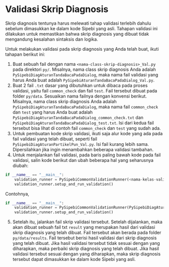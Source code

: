 # Validasi Skrip Diagnosis

Skrip diagnosis tentunya harus melewati tahap validasi terlebih dahulu sebelum dimasukkan ke dalam kode Sipebi yang asli. Tahapan validasi ini dilakukan untuk memastikan bahwa skrip diagnosis yang dibuat tidak mengandung kesalahan sintaksis dan logika. 

Untuk melakukan validasi pada skrip diagnosis yang Anda telah buat, ikuti tahapan berikut ini:
1. Buat sebuah fail dengan nama `<nama-class-skrip-diagnosis>_Val.py` pada direktori `py/`. Misalnya, nama class skrip diagnosis Anda adalah `PySipebiDiagAturanTandaBacaPadaDialog`, maka nama fail validasi yang harus Anda buat adalah `PySipebiAturanTandaBacaPadaDialog_Val.py`.
2. Buat 2 fail `.txt` dasar yang dibutuhkan untuk dibaca pada proses validasi, yaitu fail `common_check` dan fail `test`. Fail tersebut dibuat pada folder `py/data`. Sesuaikan nama failnya dengan konvensi berikut. Misalnya, nama class skrip diagnosis Anda adalah `PySipebiDiagAturanTandaBacaPadaDialog`, maka nama fail `common_check` dan `test` yang harus Anda buat adalah `PySipebiDiagAturanTandaBacaPadaDialog_common_check.txt` dan `PySipebiDiagAturanTandaBacaPadaDialog_test.txt`. Isi dari kedua fail tersebut bisa lihat di contoh fail `common_check` dan `test` yang sudah ada.
3. Untuk pembuatan kode skrip validasi, ikuti saja alur kode yang ada pada fail validasi yang telah dibuat, seperti fail `PySipebiDiagAturanPartikelPun_Val.py`. Isi fail kurang lebih sama. Dipersilahkan jika ingin menambahkan beberapa validasi tambahan.
4. Untuk menjalankan fail validasi, pada baris paling bawah kode pada fail validasi, salin kode berikut dan ubah beberapa hal yang seharusnya diubah:

```python
if __name__ == "__main__":
    validation_runner = PySipebiCommonValidationRunner(<nama-kelas-validasi>)
    validation_runner.setup_and_run_validation()
```

Contohnya, 
```python
if __name__ == "__main__":
    validation_runner = PySipebiCommonValidationRunner(PySipebiDiagAturanPartikelLahKahTah_Val)
    validation_runner.setup_and_run_validation()
```
5. Setelah itu, jalankan fail skrip validasi tersebut. Setelah dijalankan, maka akan dibuat sebuah fail txt `result` yang merupakan hasil dari validasi skrip diagnosis yang telah dibuat. Fail tersebut akan berada pada folder `py/data/results`. Fail tersebut berisi hasil validasi dari skrip diagnosis yang telah dibuat. Jika hasil validasi tersebut tidak sesuai dengan yang diharapkan, maka perbaiki skrip diagnosis yang telah dibuat. Jika hasil validasi tersebut sesuai dengan yang diharapkan, maka skrip diagnosis tersebut dapat dimasukkan ke dalam kode Sipebi yang asli.